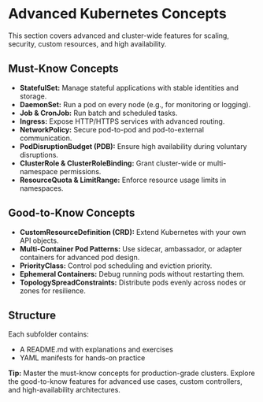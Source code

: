 # Advanced Kubernetes Concepts

This section covers advanced and cluster-wide features for scaling, security, custom resources, and high availability.

## Must-Know Concepts
- **StatefulSet:** Manage stateful applications with stable identities and storage.
- **DaemonSet:** Run a pod on every node (e.g., for monitoring or logging).
- **Job & CronJob:** Run batch and scheduled tasks.
- **Ingress:** Expose HTTP/HTTPS services with advanced routing.
- **NetworkPolicy:** Secure pod-to-pod and pod-to-external communication.
- **PodDisruptionBudget (PDB):** Ensure high availability during voluntary disruptions.
- **ClusterRole & ClusterRoleBinding:** Grant cluster-wide or multi-namespace permissions.
- **ResourceQuota & LimitRange:** Enforce resource usage limits in namespaces.

## Good-to-Know Concepts
- **CustomResourceDefinition (CRD):** Extend Kubernetes with your own API objects.
- **Multi-Container Pod Patterns:** Use sidecar, ambassador, or adapter containers for advanced pod design.
- **PriorityClass:** Control pod scheduling and eviction priority.
- **Ephemeral Containers:** Debug running pods without restarting them.
- **TopologySpreadConstraints:** Distribute pods evenly across nodes or zones for resilience.

## Structure
Each subfolder contains:
- A README.md with explanations and exercises
- YAML manifests for hands-on practice

**Tip:** Master the must-know concepts for production-grade clusters. Explore the good-to-know features for advanced use cases, custom controllers, and high-availability architectures.
